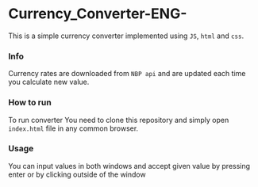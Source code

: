 # Currency_Converter-ENG-

This is a simple currency converter implemented using `JS`, `html` and `css`.

### Info
Currency rates are downloaded from `NBP api` and are updated each time you calculate new value.

### How to run
To run converter You need to clone this repository and simply open `index.html` file in any common browser.

### Usage
You can input values in both windows and accept given value by pressing enter or by clicking outside of the window
